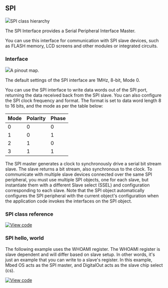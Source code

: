 ## SPI

<span class="images">![](https://os-doc-builder.test.mbed.com/docs/development/mbed-os-api-doxy/classmbed_1_1_s_p_i.png)<span>SPI class hierarchy</span></span>

The SPI Interface provides a Serial Peripheral Interface Master.

You can use this interface for communication with SPI slave devices, such as FLASH memory, LCD screens and other modules or integrated circuits.

### Interface

<span class="images">![](https://s3-us-west-2.amazonaws.com/mbed-os-docs-images/pin_out.png)<span>A pinout map.</span></span>

The default settings of the SPI interface are 1MHz, 8-bit, Mode 0.

You can use the SPI interface to write data words out of the SPI port, returning the data received back from the SPI slave. You can also configure the SPI clock frequency and format. The format is set to data word length 8 to 16 bits, and the mode as per the table below:

Mode |  Polarity |  Phase  
---|---|---  
0 | 0 | 0  
1 | 0 | 1  
2 | 1 | 0  
3 | 1 | 1  

The SPI master generates a clock to synchronously drive a serial bit stream slave. The slave returns a bit stream, also synchronous to the clock. To communicate with multiple slave devices connected over the same SPI peripheral, you must use multiple SPI objects, one for each slave, but instantiate them with a different Slave select (SSEL) and configuration corresponding to each slave. Note that the SPI object automatically configures the SPI peripheral with the current object's configuration when the application code invokes the interfaces on the SPI object.

### SPI class reference

[![View code](https://www.mbed.com/embed/?type=library)](http://os-doc-builder.test.mbed.com/docs/development/mbed-os-api-doxy/classmbed_1_1_s_p_i.html)

### SPI hello, world

The following example uses the WHOAMI register. The WHOAMI register is slave dependent and will differ based on slave setup. In other words, it's just an example that you can write to a slave's register. In this example, Mbed OS acts as the SPI master, and DigitalOut acts as the slave chip select (cs).

[![View code](https://www.mbed.com/embed/?url=https://os.mbed.com/teams/mbed_example/code/SPI_HelloWorld/)](https://os.mbed.com/teams/mbed_example/code/SPI_HelloWorld/file/3789302f33bc/main.cpp)
